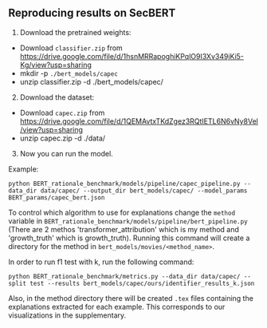 ## Reproducing results on SecBERT

1. Download the pretrained weights:

- Download `classifier.zip` from https://drive.google.com/file/d/1hsnMRRapoghiKPqlO9I3Xv349jKi5-Kg/view?usp=sharing
- mkdir -p `./bert_models/capec`
- unzip classifier.zip -d ./bert_models/capec/

2. Download the dataset:

- Download `capec.zip` from https://drive.google.com/file/d/1QEMAvtxTKdZgez3RQtIETL6N6vNy8Vel/view?usp=sharing
- unzip capec.zip -d ./data/

3. Now you can run the model.

Example:
```
python BERT_rationale_benchmark/models/pipeline/capec_pipeline.py --data_dir data/capec/ --output_dir bert_models/capec/ --model_params BERT_params/capec_bert.json
```
To control which algorithm to use for explanations change the `method` variable in `BERT_rationale_benchmark/models/pipeline/bert_pipeline.py` (There are 2 methos 'transformer_attribution' which is my method and 'growth_truth' which is growth_truth).
Running this command will create a directory for the method in `bert_models/movies/<method_name>`.

In order to run f1 test with k, run the following command:
```
python BERT_rationale_benchmark/metrics.py --data_dir data/capec/ --split test --results bert_models/capec/ours/identifier_results_k.json
```

Also, in the method directory there will be created `.tex` files containing the explanations extracted for each example. This corresponds to our visualizations in the supplementary.


